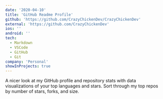 ```yaml
---
date: '2020-04-10'
title: 'GitHub Readme Profile'
github: 'https://github.com/CrazyChickenDev/CrazyChickenDev'
external: 'https://github.com/CrazyChickenDev'
ios: ''
android: ''
tech:
  - Markdown
  - VSCode
  - GitHub
  - Git
company: 'Personal'
showInProjects: true
---
```


A nicer look at my GitHub profile and repository stats with data visualizations of your top languages and stars. Sort through my top repos by number of stars, forks, and size.
